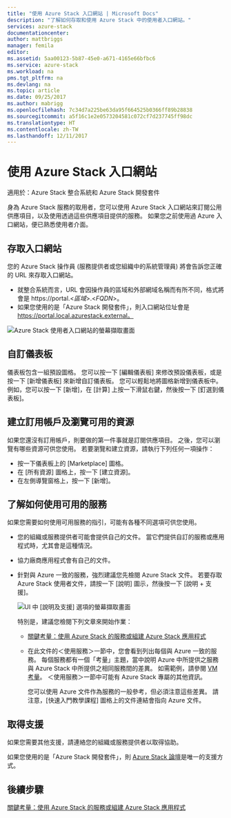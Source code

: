```yaml
---
title: "使用 Azure Stack 入口網站 | Microsoft Docs"
description: "了解如何存取和使用 Azure Stack 中的使用者入口網站。"
services: azure-stack
documentationcenter: 
author: mattbriggs
manager: femila
editor: 
ms.assetid: 5aa00123-5b87-45e0-a671-4165e66bfbc6
ms.service: azure-stack
ms.workload: na
pms.tgt_pltfrm: na
ms.devlang: na
ms.topic: article
ms.date: 09/25/2017
ms.author: mabrigg
ms.openlocfilehash: 7c34d7a225be63da95f664525b0366ff89b28838
ms.sourcegitcommit: a5f16c1e2e0573204581c072cf7d237745ff98dc
ms.translationtype: HT
ms.contentlocale: zh-TW
ms.lasthandoff: 12/11/2017
---
```

# <a name="using-the-azure-stack-portal"></a>使用 Azure Stack 入口網站

適用於：Azure Stack 整合系統和 Azure Stack 開發套件

身為 Azure Stack 服務的取用者，您可以使用 Azure Stack 入口網站來訂閱公用供應項目，以及使用透過這些供應項目提供的服務。 如果您之前使用過 Azure 入口網站，便已熟悉使用者介面。

## <a name="access-the-portal"></a>存取入口網站

您的 Azure Stack 操作員 (服務提供者或您組織中的系統管理員) 將會告訴您正確的 URL 來存取入口網站。 

- 就整合系統而言，URL 會因操作員的區域和外部網域名稱而有所不同，格式將會是 https://portal.&lt;*區域*&gt;.&lt;*FQDN*&gt;。
- 如果您使用的是「Azure Stack 開發套件」，則入口網站位址會是 https://portal.local.azurestack.external。

![Azure Stack 使用者入口網站的螢幕擷取畫面](media/azure-stack-use-portal/UserPortal.png)

## <a name="customize-the-dashboard"></a>自訂儀表板

儀表板包含一組預設圖格。 您可以按一下 [編輯儀表板] 來修改預設儀表板，或是按一下 [新增儀表板] 來新增自訂儀表板。 您可以輕鬆地將圖格新增到儀表板中。 例如，您可以按一下 [新增]，在 [計算] 上按一下滑鼠右鍵，然後按一下 [釘選到儀表板]。

## <a name="create-subscription-and-browse-available-resources"></a>建立訂用帳戶及瀏覽可用的資源
 
如果您還沒有訂用帳戶，則要做的第一件事就是訂閱供應項目。 之後，您可以瀏覽有哪些資源可供您使用。 若要瀏覽和建立資源，請執行下列任何一項操作：

- 按一下儀表板上的 [Marketplace] 圖格。 
- 在 [所有資源] 圖格上，按一下 [建立資源]。
- 在左側導覽窗格上，按一下 [新增]。

## <a name="learn-how-to-use-available-services"></a>了解如何使用可用的服務

如果您需要如何使用可用服務的指引，可能有各種不同選項可供您使用。

- 您的組織或服務提供者可能會提供自己的文件。 當它們提供自訂的服務或應用程式時，尤其會是這種情況。
- 協力廠商應用程式會有自己的文件。
- 針對與 Azure 一致的服務，強烈建議您先檢閱 Azure Stack 文件。 若要存取 Azure Stack 使用者文件，請按一下 [說明] 圖示，然後按一下 [說明 + 支援]。
 
    ![UI 中 [說明及支援] 選項的螢幕擷取畫面](media/azure-stack-use-portal/HelpAndSupport.png)

    特別是，建議您檢閱下列文章來開始作業：

    - [關鍵考量：使用 Azure Stack 的服務或組建 Azure Stack 應用程式](azure-stack-considerations.md)
    - 在此文件的＜使用服務＞一節中，您會看到列出每個與 Azure 一致的服務。 每個服務都有一個「考量」主題，當中說明 Azure 中所提供之服務與 Azure Stack 中所提供之相同服務間的差異。 如需範例，請參閱 [VM 考量](azure-stack-vm-considerations.md)。 ＜使用服務＞一節中可能有 Azure Stack 專屬的其他資訊。 
     
      您可以使用 Azure 文件作為服務的一般參考，但必須注意這些差異。 請注意，[快速入門教學課程] 圖格上的文件連結會指向 Azure 文件。

## <a name="get-support"></a>取得支援

如果您需要其他支援，請連絡您的組織或服務提供者以取得協助。 

如果您使用的是「Azure Stack 開發套件」，則 [Azure Stack 論壇](https://social.msdn.microsoft.com/Forums/azure/home?forum=azurestack)是唯一的支援方式。

## <a name="next-steps"></a>後續步驟

[關鍵考量：使用 Azure Stack 的服務或組建 Azure Stack 應用程式](azure-stack-considerations.md)
